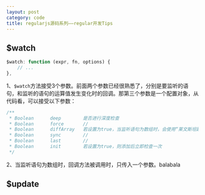 ```yaml
---
layout: post
category: code
title: regularjs源码系列——regular开发Tips
---
```



## $watch

```javascript
$watch: function (expr, fn, options) {
    // ...
},
```

1、``$watch``方法接受3个参数。前面两个参数已经很熟悉了，分别是要监听的语句，和监听的语句的运算值发生变化时的回调。那第三个参数是一个配置对象，从代码看，可以接受以下参数：

```javascript
/**
 * Boolean      deep        是否进行深度检查
 * Boolean      force       //
 * Boolean      diffArray   若设置为true，当监听语句为数组时，会使用“莱文斯坦距离（Levenshtein distance）”算法计算数组差异。
 * Boolean      sync        //
 * Boolean      last        //
 * Boolean      init        若设置为true，则添加后立即检查一次
 */
```

2、当监听语句为数组时，回调方法被调用时，只传入一个参数。balabala

## $update
